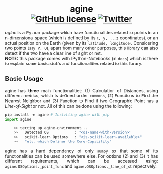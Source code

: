 <h1 align="center">agine <br>
<a href="https://github.com/ZenithClown/agine/blob/master/LICENSE"><img alt="GitHub license" src="https://img.shields.io/github/license/ZenithClown/agine?style=plastic"></a>
<a href="https://twitter.com/intent/tweet?text=Wow:&url=https%3A%2F%2Fgithub.com%2FZenithClown%2Fagine"><img alt="Twitter" src="https://img.shields.io/twitter/url?label=dPramanik&logo=linkedin&style=plastic&url=https%3A%2F%2Fwww.linkedin.com%2Fin%2Fdpramanik%2F"></a>
</h1>

<p align="justify"><i>agine</i> is a Python package which have functionalities related to points in an n-dimensional space (which is defined by its <code>x, y, ...z</code> coordinates), or an actual position on the Earth (given by its <code>latitude, longitude</code>). Considering two points (<code>say P, Q</code>), apart from many other purposes, this library can also detect if the two have a clear line of sight or not. <br>
  <b>NOTE:</b> this package comes with IPython-Notebooks (in <code>docs</code>) which is there to explain some basic stuffs and functionalities related to this library.
</p>

## Basic Usage

<p align="justify">agine has <b>three</b> main functionalities: (1) Calculation of Distances, using different metrics, which is defined under <code>commons</code>, (2) Functions to Find the Nearest Neighbor and (3) Function to Find if two Geographic Point has a <i>Line-of-Sight</i> or not. All of this can be done using the following:</p>

```python
pip install -e agine # Installing agine with pip
import agine

	>> Setting up agine-Environment...
	>>   Detected OS            : "<os-name-with-version>"
	>>   scikit-learn Options   : "<is-scikit-learn-available>"
	>>   "etc. which Defines the Core-Capability"
```

<p align="justify">agine has a hard dependency of only <code>numpy</code> so that some of its functionalities can be used somewhere else. For options (2) and (3) it has different requirements, which can be accessed using: <code>agine.OSOptions._point_func</code> and <code>agine.OSOptions._line_of_st</code> repectively.</p>
